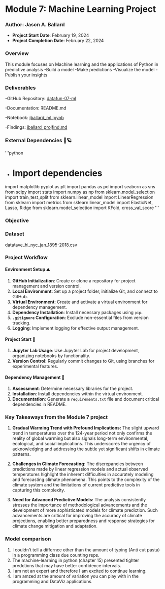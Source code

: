 # Module 7: Machine Learning Project
### Author: Jason A. Ballard
- **Project Start Date**: February 19, 2024
- **Project Completion Date**: February 22, 2024

### Overview
This module focuses on Machine learning and the applications of Python in predictive analysis
    -Build a model
    -Make predictions
    -Visualize the model
    -Publish your insights

### Deliverables
-GitHub Repository: [datafun-07-ml](https://github.com/JBtallgrass/datafun-07-ml)

-Documentation: README.md

-Notebook: [jballard_ml.ipynb](jballard_ml.ipynb)

-Findings: [jballard_projfind.md](jballard_projfind.md)

### External Dependencies 🐼🪐
'''python
- # Import dependencies
import matplotlib.pyplot as plt
import pandas as pd
import seaborn as sns
from scipy import stats
import numpy as np
from sklearn.model_selection import train_test_split
from sklearn.linear_model import LinearRegression
from sklearn import metrics
from sklearn.linear_model import ElasticNet, Lasso, Ridge
from sklearn.model_selection import KFold, cross_val_score
''' 

### Objective 

### Dataset 

data\ave_hi_nyc_jan_1895-2018.csv



### Project Workflow

#### Environment Setup ⛰️
1. **GitHub Initialization**: Create or clone a repository for project management and version control.
2. **Local Environment**: Set up a project folder, initialize Git, and connect to GitHub.
3. **Virtual Environment**: Create and activate a virtual environment for dependency management.
4. **Dependency Installation**: Install necessary packages using `pip`.
5. **`.gitignore` Configuration**: Exclude non-essential files from version tracking.
6. **Logging**: Implement logging for effective output management.

#### Project Start 🐎
1. **Jupyter Lab Usage**: Use Jupyter Lab for project development, organizing notebooks by functionality.
2. **Version Control**: Regularly commit changes to Git, using branches for experimental features.

#### Dependency Management 🐤
1. **Assessment**: Determine necessary libraries for the project.
2. **Installation**: Install dependencies within the virtual environment.
3. **Documentation**: Generate a `requirements.txt` file and document critical dependencies in README.

### Key Takeaways from the Module 7 project

1. **Gradual Warming Trend with Profound Implications:** The slight upward trend in temperatures over the 124-year period not only confirms the reality of global warming but also signals long-term environmental, ecological, and social implications. This underscores the urgency of acknowledging and addressing the subtle yet significant shifts in climate patterns.

2. **Challenges in Climate Forecasting:** The discrepancies between predictions made by linear regression models and actual observed temperatures highlight the inherent difficulties in accurately modeling and forecasting climate phenomena. This points to the complexity of the climate system and the limitations of current predictive tools in capturing this complexity.

3. **Need for Advanced Predictive Models:** The analysis consistently stresses the importance of methodological advancements and the development of more sophisticated models for climate prediction. Such advancements are critical for improving the accuracy of climate projections, enabling better preparedness and response strategies for climate change mitigation and adaptation.

### Model comparison

1. I couldn't tell a differnce other than the amount of typing (Anti cut pasta) in a programming class due counting reps.
2. The machine-learning in python (chapter 15) presented tighter predctions that may have better confidence intervals.
3. I am not an expert and therefore I am excited to continue learning.
4. I am amzed at the amount of variation you can play with in the programming and DataViz applications.
